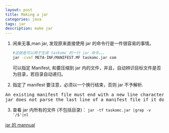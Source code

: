 ```yaml
---
layout: post
title: Making a jar
categories: java
tags: jar
description: make jar
---
```


1. 闲来无事,man jar, 发现原来直接使用 jar 的命令行是一件很容易的事情。

    ```bash
    #这就是可以用于生成 taskomc 的一行 jar 命令。。。
    jar -cvmf META-INF/MANIFEST.MF taskomc.jar com
    ```

	可以指定 Manifest, 和要压缩到 jar 内的文件，并且，自动辨识目标文件是否为目录，若目录自动递归。

2. 指定了 manifest 要注意，必须以一个换行结束，否则 jar 不予解析.
<pre>
An existing manifest file must end with a new line character.  
jar does not parse the last line of a manifest file if it does not end with a new line character.
</pre>
3. 查看 jar 内所有的文件 (不包括目录)： `jar -tf taskomc.jar |grep -v '/$'|nl`


[jar 的 mannual](https://gist.githubusercontent.com/ZhengxianLan/80b10d46db78d788cca7/raw/fcb1e4d88ab52e2d09bd9c369582d20d3eb96420/man-jar)
